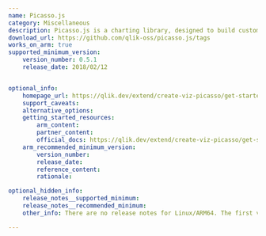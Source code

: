 ```yaml
---
name: Picasso.js
category: Miscellaneous
description: Picasso.js is a charting library, designed to build custom, interactive, component-based powerful visualizations.
download_url: https://github.com/qlik-oss/picasso.js/tags
works_on_arm: true
supported_minimum_version:
    version_number: 0.5.1
    release_date: 2018/02/12


optional_info:
    homepage_url: https://qlik.dev/extend/create-viz-picasso/get-started/
    support_caveats:
    alternative_options:
    getting_started_resources:
        arm_content:
        partner_content:
        official_docs: https://qlik.dev/extend/create-viz-picasso/get-started/installation/
    arm_recommended_minimum_version:
        version_number:
        release_date:
        reference_content:
        rationale:

optional_hidden_info:
    release_notes__supported_minimum:
    release_notes__recommended_minimum:
    other_info: There are no release notes for Linux/ARM64. The first version on github can be installed via "npm install picasso.js@v0.5.1", and version info can be verified via "npm list picasso.js".

---
```

